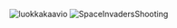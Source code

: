 ![luokkakaavio](https://yuml.me/076a5fab.jpg)
![SpaceInvadersShooting](/tree/master/dokumentointi/SpaceInvadersShooting.jpg)

